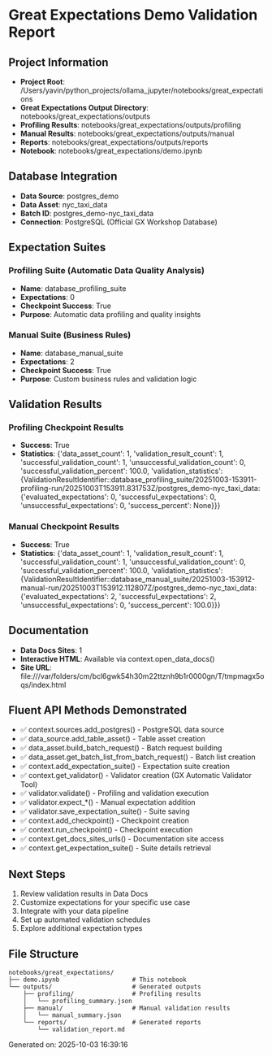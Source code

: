 
# Great Expectations Demo Validation Report

## Project Information
- **Project Root**: /Users/yavin/python_projects/ollama_jupyter/notebooks/great_expectations
- **Great Expectations Output Directory**: notebooks/great_expectations/outputs
- **Profiling Results**: notebooks/great_expectations/outputs/profiling
- **Manual Results**: notebooks/great_expectations/outputs/manual
- **Reports**: notebooks/great_expectations/outputs/reports
- **Notebook**: notebooks/great_expectations/demo.ipynb

## Database Integration
- **Data Source**: postgres_demo
- **Data Asset**: nyc_taxi_data
- **Batch ID**: postgres_demo-nyc_taxi_data
- **Connection**: PostgreSQL (Official GX Workshop Database)

## Expectation Suites

### Profiling Suite (Automatic Data Quality Analysis)
- **Name**: database_profiling_suite
- **Expectations**: 0
- **Checkpoint Success**: True
- **Purpose**: Automatic data profiling and quality insights

### Manual Suite (Business Rules)
- **Name**: database_manual_suite
- **Expectations**: 2
- **Checkpoint Success**: True
- **Purpose**: Custom business rules and validation logic

## Validation Results

### Profiling Checkpoint Results
- **Success**: True
- **Statistics**: {'data_asset_count': 1, 'validation_result_count': 1, 'successful_validation_count': 1, 'unsuccessful_validation_count': 0, 'successful_validation_percent': 100.0, 'validation_statistics': {ValidationResultIdentifier::database_profiling_suite/20251003-153911-profiling-run/20251003T153911.831753Z/postgres_demo-nyc_taxi_data: {'evaluated_expectations': 0, 'successful_expectations': 0, 'unsuccessful_expectations': 0, 'success_percent': None}}}

### Manual Checkpoint Results
- **Success**: True
- **Statistics**: {'data_asset_count': 1, 'validation_result_count': 1, 'successful_validation_count': 1, 'unsuccessful_validation_count': 0, 'successful_validation_percent': 100.0, 'validation_statistics': {ValidationResultIdentifier::database_manual_suite/20251003-153912-manual-run/20251003T153912.112807Z/postgres_demo-nyc_taxi_data: {'evaluated_expectations': 2, 'successful_expectations': 2, 'unsuccessful_expectations': 0, 'success_percent': 100.0}}}

## Documentation
- **Data Docs Sites**: 1
- **Interactive HTML**: Available via context.open_data_docs()
- **Site URL**: file:///var/folders/cm/bcl6gwk54h30m22ttznh9b1r0000gn/T/tmpmagx5oqs/index.html

## Fluent API Methods Demonstrated
- ✅ context.sources.add_postgres() - PostgreSQL data source
- ✅ data_source.add_table_asset() - Table asset creation
- ✅ data_asset.build_batch_request() - Batch request building
- ✅ data_asset.get_batch_list_from_batch_request() - Batch list creation
- ✅ context.add_expectation_suite() - Expectation suite creation
- ✅ context.get_validator() - Validator creation (GX Automatic Validator Tool)
- ✅ validator.validate() - Profiling and validation execution
- ✅ validator.expect_*() - Manual expectation addition
- ✅ validator.save_expectation_suite() - Suite saving
- ✅ context.add_checkpoint() - Checkpoint creation
- ✅ context.run_checkpoint() - Checkpoint execution
- ✅ context.get_docs_sites_urls() - Documentation site access
- ✅ context.get_expectation_suite() - Suite details retrieval

## Next Steps
1. Review validation results in Data Docs
2. Customize expectations for your specific use case
3. Integrate with your data pipeline
4. Set up automated validation schedules
5. Explore additional expectation types

## File Structure
```
notebooks/great_expectations/
├── demo.ipynb                    # This notebook
└── outputs/                      # Generated outputs
    ├── profiling/                # Profiling results
    │   └── profiling_summary.json
    ├── manual/                   # Manual validation results
    │   └── manual_summary.json
    └── reports/                  # Generated reports
        └── validation_report.md
```

Generated on: 2025-10-03 16:39:16
